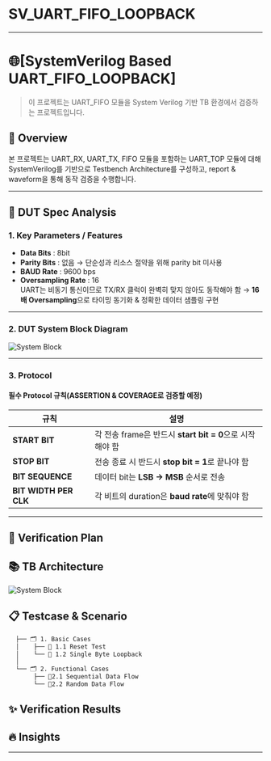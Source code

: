 # SV_UART_FIFO_LOOPBACK

----
# 🌐[SystemVerilog Based UART_FIFO_LOOPBACK]

> 이 프로젝트는 UART_FIFO 모듈을 System Verilog 기반 TB 환경에서 검증하는 프로젝트입니다.


## 🔎 Overview
본 프로젝트는 UART_RX, UART_TX, FIFO 모듈을 포함하는 UART_TOP 모듈에 대해 SystemVerilog를 기반으로 Testbench Architecture를 구성하고, report & waveform을 통해 동작 검증을 수행합니다.

---

## 📌 DUT Spec Analysis

### **1. Key Parameters / Features**
- **Data Bits** : 8bit  
- **Parity Bits** : 없음 → 단순성과 리소스 절약을 위해 parity bit 미사용
- **BAUD Rate** : 9600 bps
- **Oversampling Rate** : 16  
  UART는 비동기 통신이므로 TX/RX 클럭이 완벽히 맞지 않아도 동작해야 함 → **16배 Oversampling**으로 타이밍 동기화 & 정확한 데이터 샘플링 구현
---
### **2. DUT System Block Diagram**
![System Block](https://github.com/user-attachments/assets/f42e7085-e6bc-44c7-9b80-bd48747d063a)

---

### **3. Protocol**

#### **필수 Protocol 규칙(ASSERTION & COVERAGE로 검증할 예정)**
| 규칙 | 설명 |
|------|------|
| **START BIT** | 각 전송 frame은 반드시 **start bit = 0**으로 시작해야 함 |
| **STOP BIT**  | 전송 종료 시 반드시 **stop bit = 1**로 끝나야 함 |
| **BIT SEQUENCE** | 데이터 bit는 **LSB → MSB** 순서로 전송 |
| **BIT WIDTH PER CLK** | 각 비트의 duration은 **baud rate**에 맞춰야 함 |

---


## 🔁 Verification Plan

## 📚 TB Architecture
![System Block](https://github.com/user-attachments/assets/941bc3b9-728d-4a0c-8083-82cdb666bb6d)


## 📋 Testcase & Scenario
```markdown
  ├── 🗂️ 1. Basic Cases
  │    ├── 📂 1.1 Reset Test
  │    └── 📂 1.2 Single Byte Loopback
  │  
  └── 🗂️ 2. Functional Cases  
       ├── 📂2.1 Sequential Data Flow
       └── 📂2.2 Random Data Flow
 ```

## ✨ Verification Results

## 🔥 Insights
--------------------------
